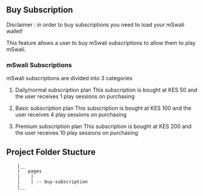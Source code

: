 ## Buy Subscription 
Disclaimer : in order to buy subscriptions you need to load your mSwali wallet!

This feature allows a user to buy mSwali subscriptions to allow them to play mSwali.

### mSwali Subscriptions
mSwali subscriptions are divided into 3 categories

1. Daily/normal subscription plan
   This subscription is bought at KES 50 and the user receives 1 play sessions on purchasing

2. Basic subscription plan
   This subscription is bought at KES 100 and the user receives 4 play sessions on purchasing

3. Premium subscription plan
   This subscription is bought at KES 200 and the user receives 10 play sessions on purchasing

## Project Folder Stucture 
``` pwa
    |__
    |   pages
    |    |
    |    | -- buy-subscription
    |__       
```